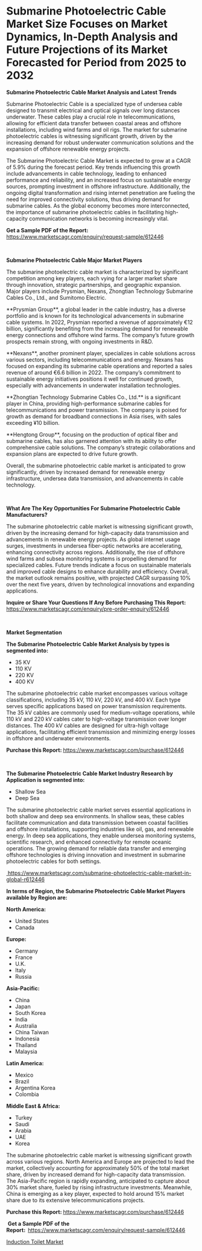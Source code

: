 <p><h1>Submarine Photoelectric Cable Market Size Focuses on Market Dynamics, In-Depth Analysis and Future Projections of its Market Forecasted for Period from 2025 to 2032</h1></p><p><strong>Submarine Photoelectric Cable Market Analysis and Latest Trends</strong></p>
<p><p>Submarine Photoelectric Cable is a specialized type of undersea cable designed to transmit electrical and optical signals over long distances underwater. These cables play a crucial role in telecommunications, allowing for efficient data transfer between coastal areas and offshore installations, including wind farms and oil rigs. The market for submarine photoelectric cables is witnessing significant growth, driven by the increasing demand for robust underwater communication solutions and the expansion of offshore renewable energy projects.</p><p>The Submarine Photoelectric Cable Market is expected to grow at a CAGR of 5.9% during the forecast period. Key trends influencing this growth include advancements in cable technology, leading to enhanced performance and reliability, and an increased focus on sustainable energy sources, prompting investment in offshore infrastructure. Additionally, the ongoing digital transformation and rising internet penetration are fueling the need for improved connectivity solutions, thus driving demand for submarine cables. As the global economy becomes more interconnected, the importance of submarine photoelectric cables in facilitating high-capacity communication networks is becoming increasingly vital.</p></p>
<p><strong>Get a Sample PDF of the Report:&nbsp;</strong> <a href="https://www.marketscagr.com/enquiry/request-sample/612446?utm_campaign=2138&utm_medium=2&utm_source=Github&utm_content=ia&utm_term=29032025&utm_id=submarine-photoelectric-cable">https://www.marketscagr.com/enquiry/request-sample/612446</a></p>
<p>&nbsp;</p>
<p><strong>Submarine Photoelectric Cable Major Market Players</strong></p>
<p><p>The submarine photoelectric cable market is characterized by significant competition among key players, each vying for a larger market share through innovation, strategic partnerships, and geographic expansion. Major players include Prysmian, Nexans, Zhongtian Technology Submarine Cables Co., Ltd., and Sumitomo Electric.</p><p>**Prysmian Group**, a global leader in the cable industry, has a diverse portfolio and is known for its technological advancements in submarine cable systems. In 2022, Prysmian reported a revenue of approximately €12 billion, significantly benefiting from the increasing demand for renewable energy connections and offshore wind farms. The company’s future growth prospects remain strong, with ongoing investments in R&D.</p><p>**Nexans**, another prominent player, specializes in cable solutions across various sectors, including telecommunications and energy. Nexans has focused on expanding its submarine cable operations and reported a sales revenue of around €6.6 billion in 2022. The company’s commitment to sustainable energy initiatives positions it well for continued growth, especially with advancements in underwater installation technologies.</p><p>**Zhongtian Technology Submarine Cables Co., Ltd.** is a significant player in China, providing high-performance submarine cables for telecommunications and power transmission. The company is poised for growth as demand for broadband connections in Asia rises, with sales exceeding ¥10 billion. </p><p>**Hengtong Group**, focusing on the production of optical fiber and submarine cables, has also garnered attention with its ability to offer comprehensive cable solutions. The company’s strategic collaborations and expansion plans are expected to drive future growth.</p><p>Overall, the submarine photoelectric cable market is anticipated to grow significantly, driven by increased demand for renewable energy infrastructure, undersea data transmission, and advancements in cable technology.</p></p>
<p>&nbsp;</p>
<p><strong>What Are The Key Opportunities For Submarine Photoelectric Cable Manufacturers?</strong></p>
<p><p>The submarine photoelectric cable market is witnessing significant growth, driven by the increasing demand for high-capacity data transmission and advancements in renewable energy projects. As global internet usage surges, investments in undersea fiber-optic networks are accelerating, enhancing connectivity across regions. Additionally, the rise of offshore wind farms and subsea monitoring systems is propelling demand for specialized cables. Future trends indicate a focus on sustainable materials and improved cable designs to enhance durability and efficiency. Overall, the market outlook remains positive, with projected CAGR surpassing 10% over the next five years, driven by technological innovations and expanding applications.</p></p>
<p><strong>Inquire or Share Your Questions If Any Before Purchasing This Report:</strong> <a href="https://www.marketscagr.com/enquiry/pre-order-enquiry/612446?utm_campaign=2138&utm_medium=2&utm_source=Github&utm_content=ia&utm_term=29032025&utm_id=submarine-photoelectric-cable">https://www.marketscagr.com/enquiry/pre-order-enquiry/612446</a></p>
<p>&nbsp;</p>
<p><strong>Market Segmentation</strong></p>
<p><strong>The Submarine Photoelectric Cable Market Analysis by types is segmented into:</strong></p>
<p><ul><li>35 KV</li><li>110 KV</li><li>220 KV</li><li>400 KV</li></ul></p>
<p><p>The submarine photoelectric cable market encompasses various voltage classifications, including 35 kV, 110 kV, 220 kV, and 400 kV. Each type serves specific applications based on power transmission requirements. The 35 kV cables are commonly used for medium-voltage operations, while 110 kV and 220 kV cables cater to high-voltage transmission over longer distances. The 400 kV cables are designed for ultra-high voltage applications, facilitating efficient transmission and minimizing energy losses in offshore and underwater environments.</p></p>
<p><strong>Purchase this Report:&nbsp;</strong><a href="https://www.marketscagr.com/purchase/612446?utm_campaign=2138&utm_medium=2&utm_source=Github&utm_content=ia&utm_term=29032025&utm_id=submarine-photoelectric-cable">https://www.marketscagr.com/purchase/612446</a></p>
<p>&nbsp;</p>
<p><strong>The Submarine Photoelectric Cable Market Industry Research by Application is segmented into:</strong></p>
<p><ul><li>Shallow Sea</li><li>Deep Sea</li></ul></p>
<p><p>The submarine photoelectric cable market serves essential applications in both shallow and deep sea environments. In shallow seas, these cables facilitate communication and data transmission between coastal facilities and offshore installations, supporting industries like oil, gas, and renewable energy. In deep sea applications, they enable undersea monitoring systems, scientific research, and enhanced connectivity for remote oceanic operations. The growing demand for reliable data transfer and emerging offshore technologies is driving innovation and investment in submarine photoelectric cables for both settings.</p></p>
<p><a href="https://www.marketscagr.com/submarine-photoelectric-cable-market-in-global-r612446?utm_campaign=2138&utm_medium=2&utm_source=Github&utm_content=ia&utm_term=29032025&utm_id=submarine-photoelectric-cable">&nbsp;https://www.marketscagr.com/submarine-photoelectric-cable-market-in-global-r612446</a></p>
<p><strong>In terms of Region, the Submarine Photoelectric Cable Market Players available by Region are:</strong></p>
<p>
    <p> <strong> North America: </strong>
        <ul>
            <li>United States</li>
            <li>Canada</li>
        </ul>
        </p> 
    <p> <strong> Europe: </strong>
        <ul>
            <li>Germany</li>
            <li>France</li>
            <li>U.K.</li>
            <li>Italy</li>
            <li>Russia</li>
        </ul>
        </p> 
    <p> <strong> Asia-Pacific: </strong>
        <ul>
            <li>China</li>
            <li>Japan</li>
            <li>South Korea</li>
            <li>India</li>
            <li>Australia</li>
            <li>China Taiwan</li>
            <li>Indonesia</li>
            <li>Thailand</li>
            <li>Malaysia</li>
        </ul>
        </p> 
    <p> <strong> Latin America: </strong>
        <ul>
            <li>Mexico</li>
            <li>Brazil</li>
            <li>Argentina Korea</li>
            <li>Colombia</li>
        </ul>
        </p> 
    <p> <strong> Middle East & Africa: </strong>
        <ul>
            <li>Turkey</li>
            <li>Saudi</li>
            <li>Arabia</li>
            <li>UAE</li>
            <li>Korea</li>
        </ul>
    </p>
    </p>
<p><p>The submarine photoelectric cable market is witnessing significant growth across various regions. North America and Europe are projected to lead the market, collectively accounting for approximately 50% of the total market share, driven by increased demand for high-capacity data transmission. The Asia-Pacific region is rapidly expanding, anticipated to capture about 30% market share, fueled by rising infrastructure investments. Meanwhile, China is emerging as a key player, expected to hold around 15% market share due to its extensive telecommunications projects.</p></p>
<p><strong>Purchase this Report: </strong><a href="https://www.marketscagr.com/purchase/612446?utm_campaign=2138&utm_medium=2&utm_source=Github&utm_content=ia&utm_term=29032025&utm_id=submarine-photoelectric-cable">https://www.marketscagr.com/purchase/612446</a></p>
<p>&nbsp;<strong>Get a Sample PDF of the Report:&nbsp;&nbsp;</strong><a href="https://www.marketscagr.com/enquiry/request-sample/612446?utm_campaign=2138&utm_medium=2&utm_source=Github&utm_content=ia&utm_term=29032025&utm_id=submarine-photoelectric-cable">https://www.marketscagr.com/enquiry/request-sample/612446</a></p>
<p><strong></strong></p>
<p><p><a href="https://github.com/joannesouthgate/Market-Research-Report-List-6/blob/main/induction-toilet-market.md?utm_campaign=2138&utm_medium=2&utm_source=Github&utm_content=ia&utm_term=29032025&utm_id=submarine-photoelectric-cable">Induction Toilet Market</a></p></p>